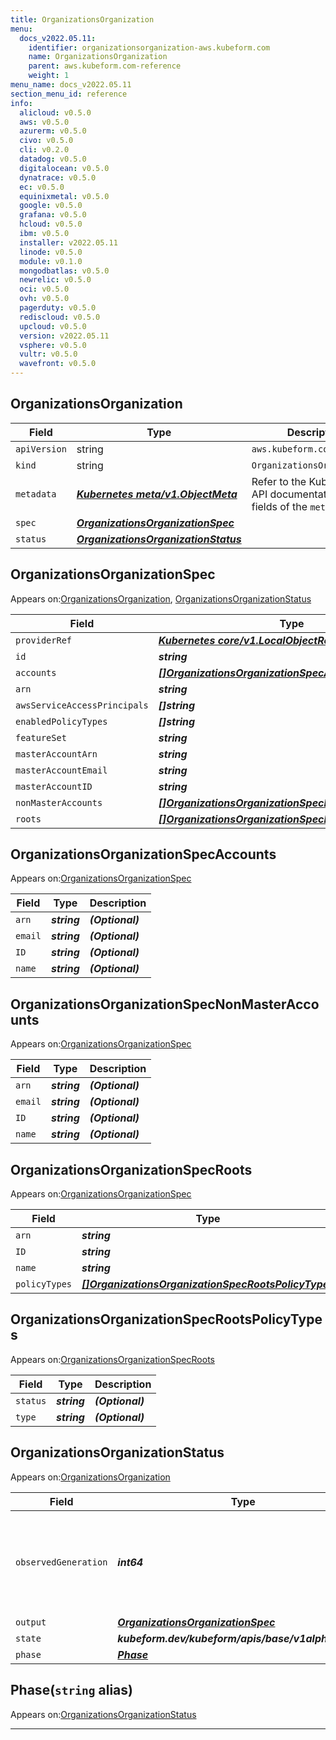 ```yaml
---
title: OrganizationsOrganization
menu:
  docs_v2022.05.11:
    identifier: organizationsorganization-aws.kubeform.com
    name: OrganizationsOrganization
    parent: aws.kubeform.com-reference
    weight: 1
menu_name: docs_v2022.05.11
section_menu_id: reference
info:
  alicloud: v0.5.0
  aws: v0.5.0
  azurerm: v0.5.0
  civo: v0.5.0
  cli: v0.2.0
  datadog: v0.5.0
  digitalocean: v0.5.0
  dynatrace: v0.5.0
  ec: v0.5.0
  equinixmetal: v0.5.0
  google: v0.5.0
  grafana: v0.5.0
  hcloud: v0.5.0
  ibm: v0.5.0
  installer: v2022.05.11
  linode: v0.5.0
  module: v0.1.0
  mongodbatlas: v0.5.0
  newrelic: v0.5.0
  oci: v0.5.0
  ovh: v0.5.0
  pagerduty: v0.5.0
  rediscloud: v0.5.0
  upcloud: v0.5.0
  version: v2022.05.11
  vsphere: v0.5.0
  vultr: v0.5.0
  wavefront: v0.5.0
---
```


## OrganizationsOrganization
| Field | Type | Description |
| ------ | ----- | ----------- |
| `apiVersion` | string | `aws.kubeform.com/v1alpha1` |
|    `kind` | string | `OrganizationsOrganization` |
| `metadata` | ***[Kubernetes meta/v1.ObjectMeta](https://v1-22.docs.kubernetes.io/docs/reference/generated/kubernetes-api/v1.22/#objectmeta-v1-meta)***|Refer to the Kubernetes API documentation for the fields of the `metadata` field.|
| `spec` | ***[OrganizationsOrganizationSpec](#organizationsorganizationspec)***||
| `status` | ***[OrganizationsOrganizationStatus](#organizationsorganizationstatus)***||
## OrganizationsOrganizationSpec

Appears on:[OrganizationsOrganization](#organizationsorganization), [OrganizationsOrganizationStatus](#organizationsorganizationstatus)

| Field | Type | Description |
| ------ | ----- | ----------- |
| `providerRef` | ***[Kubernetes core/v1.LocalObjectReference](https://v1-22.docs.kubernetes.io/docs/reference/generated/kubernetes-api/v1.22/#localobjectreference-v1-core)***||
| `id` | ***string***||
| `accounts` | ***[[]OrganizationsOrganizationSpecAccounts](#organizationsorganizationspecaccounts)***| ***(Optional)*** |
| `arn` | ***string***| ***(Optional)*** |
| `awsServiceAccessPrincipals` | ***[]string***| ***(Optional)*** |
| `enabledPolicyTypes` | ***[]string***| ***(Optional)*** |
| `featureSet` | ***string***| ***(Optional)*** |
| `masterAccountArn` | ***string***| ***(Optional)*** |
| `masterAccountEmail` | ***string***| ***(Optional)*** |
| `masterAccountID` | ***string***| ***(Optional)*** |
| `nonMasterAccounts` | ***[[]OrganizationsOrganizationSpecNonMasterAccounts](#organizationsorganizationspecnonmasteraccounts)***| ***(Optional)*** |
| `roots` | ***[[]OrganizationsOrganizationSpecRoots](#organizationsorganizationspecroots)***| ***(Optional)*** |
## OrganizationsOrganizationSpecAccounts

Appears on:[OrganizationsOrganizationSpec](#organizationsorganizationspec)

| Field | Type | Description |
| ------ | ----- | ----------- |
| `arn` | ***string***| ***(Optional)*** |
| `email` | ***string***| ***(Optional)*** |
| `ID` | ***string***| ***(Optional)*** |
| `name` | ***string***| ***(Optional)*** |
## OrganizationsOrganizationSpecNonMasterAccounts

Appears on:[OrganizationsOrganizationSpec](#organizationsorganizationspec)

| Field | Type | Description |
| ------ | ----- | ----------- |
| `arn` | ***string***| ***(Optional)*** |
| `email` | ***string***| ***(Optional)*** |
| `ID` | ***string***| ***(Optional)*** |
| `name` | ***string***| ***(Optional)*** |
## OrganizationsOrganizationSpecRoots

Appears on:[OrganizationsOrganizationSpec](#organizationsorganizationspec)

| Field | Type | Description |
| ------ | ----- | ----------- |
| `arn` | ***string***| ***(Optional)*** |
| `ID` | ***string***| ***(Optional)*** |
| `name` | ***string***| ***(Optional)*** |
| `policyTypes` | ***[[]OrganizationsOrganizationSpecRootsPolicyTypes](#organizationsorganizationspecrootspolicytypes)***| ***(Optional)*** |
## OrganizationsOrganizationSpecRootsPolicyTypes

Appears on:[OrganizationsOrganizationSpecRoots](#organizationsorganizationspecroots)

| Field | Type | Description |
| ------ | ----- | ----------- |
| `status` | ***string***| ***(Optional)*** |
| `type` | ***string***| ***(Optional)*** |
## OrganizationsOrganizationStatus

Appears on:[OrganizationsOrganization](#organizationsorganization)

| Field | Type | Description |
| ------ | ----- | ----------- |
| `observedGeneration` | ***int64***| ***(Optional)*** Resource generation, which is updated on mutation by the API Server.|
| `output` | ***[OrganizationsOrganizationSpec](#organizationsorganizationspec)***| ***(Optional)*** |
| `state` | ***kubeform.dev/kubeform/apis/base/v1alpha1.State***| ***(Optional)*** |
| `phase` | ***[Phase](#phase)***| ***(Optional)*** |
## Phase(`string` alias)

Appears on:[OrganizationsOrganizationStatus](#organizationsorganizationstatus)

---
